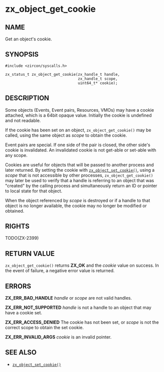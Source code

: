# zx_object_get_cookie

## NAME

<!-- Updated by update-docs-from-abigen, do not edit. -->

Get an object's cookie.

## SYNOPSIS

<!-- Updated by update-docs-from-abigen, do not edit. -->

```
#include <zircon/syscalls.h>

zx_status_t zx_object_get_cookie(zx_handle_t handle,
                                 zx_handle_t scope,
                                 uint64_t* cookie);
```

## DESCRIPTION

Some objects (Events, Event pairs, Resources, VMOs) may have a cookie attached,
which is a 64bit opaque value.  Initially the cookie is undefined and not readable.

If the cookie has been set on an object, `zx_object_get_cookie()` may be
called, using the same object as *scope* to obtain the cookie.

Event pairs are special.  If one side of the pair is closed, the other side's
cookie is invalidated. An invalidated cookie is not get-able or set-able with any scope.

Cookies are useful for objects that will be passed to another process and
later returned.  By setting the cookie with [`zx_object_set_cookie()`],
using a *scope* that is not accessible by other processes, `zx_object_get_cookie()`
may later be used to verify that a handle is referring to an object that was
"created" by the calling process and simultaneously return an ID or pointer
to local state for that object.

When the object referenced by *scope* is destroyed or if a handle to that object
is no longer available, the cookie may no longer be modified or obtained.


## RIGHTS

<!-- Updated by update-docs-from-abigen, do not edit. -->

TODO(ZX-2399)

## RETURN VALUE

`zx_object_get_cookie()` returns **ZX_OK** and the *cookie* value on success.
In the event of failure, a negative error value is returned.


## ERRORS

**ZX_ERR_BAD_HANDLE**  *handle* or *scope* are not valid handles.

**ZX_ERR_NOT_SUPPORTED**  *handle* is not a handle to an object that may have a cookie set.

**ZX_ERR_ACCESS_DENIED**  The cookie has not been set, or *scope* is not the correct scope
to obtain the set cookie.

**ZX_ERR_INVALID_ARGS**  *cookie* is an invalid pointer.

## SEE ALSO

 - [`zx_object_set_cookie()`]

<!-- References updated by update-docs-from-abigen, do not edit. -->

[`zx_object_set_cookie()`]: object_set_cookie.md
